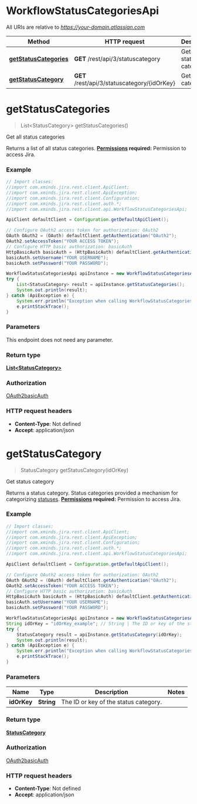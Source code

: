 # WorkflowStatusCategoriesApi

All URIs are relative to *https://your-domain.atlassian.com*

Method | HTTP request | Description
------------- | ------------- | -------------
[**getStatusCategories**](WorkflowStatusCategoriesApi.md#getStatusCategories) | **GET** /rest/api/3/statuscategory | Get all status categories
[**getStatusCategory**](WorkflowStatusCategoriesApi.md#getStatusCategory) | **GET** /rest/api/3/statuscategory/{idOrKey} | Get status category

<a name="getStatusCategories"></a>
# **getStatusCategories**
> List&lt;StatusCategory&gt; getStatusCategories()

Get all status categories

Returns a list of all status categories.  **[Permissions](#permissions) required:** Permission to access Jira.

### Example
```java
// Import classes:
//import com.xminds.jira.rest.client.ApiClient;
//import com.xminds.jira.rest.client.ApiException;
//import com.xminds.jira.rest.client.Configuration;
//import com.xminds.jira.rest.client.auth.*;
//import com.xminds.jira.rest.client.api.WorkflowStatusCategoriesApi;

ApiClient defaultClient = Configuration.getDefaultApiClient();

// Configure OAuth2 access token for authorization: OAuth2
OAuth OAuth2 = (OAuth) defaultClient.getAuthentication("OAuth2");
OAuth2.setAccessToken("YOUR ACCESS TOKEN");
// Configure HTTP basic authorization: basicAuth
HttpBasicAuth basicAuth = (HttpBasicAuth) defaultClient.getAuthentication("basicAuth");
basicAuth.setUsername("YOUR USERNAME");
basicAuth.setPassword("YOUR PASSWORD");

WorkflowStatusCategoriesApi apiInstance = new WorkflowStatusCategoriesApi();
try {
    List<StatusCategory> result = apiInstance.getStatusCategories();
    System.out.println(result);
} catch (ApiException e) {
    System.err.println("Exception when calling WorkflowStatusCategoriesApi#getStatusCategories");
    e.printStackTrace();
}
```

### Parameters
This endpoint does not need any parameter.

### Return type

[**List&lt;StatusCategory&gt;**](StatusCategory.md)

### Authorization

[OAuth2](../README.md#OAuth2)[basicAuth](../README.md#basicAuth)

### HTTP request headers

 - **Content-Type**: Not defined
 - **Accept**: application/json

<a name="getStatusCategory"></a>
# **getStatusCategory**
> StatusCategory getStatusCategory(idOrKey)

Get status category

Returns a status category. Status categories provided a mechanism for categorizing [statuses](#api-rest-api-3-status-idOrName-get).  **[Permissions](#permissions) required:** Permission to access Jira.

### Example
```java
// Import classes:
//import com.xminds.jira.rest.client.ApiClient;
//import com.xminds.jira.rest.client.ApiException;
//import com.xminds.jira.rest.client.Configuration;
//import com.xminds.jira.rest.client.auth.*;
//import com.xminds.jira.rest.client.api.WorkflowStatusCategoriesApi;

ApiClient defaultClient = Configuration.getDefaultApiClient();

// Configure OAuth2 access token for authorization: OAuth2
OAuth OAuth2 = (OAuth) defaultClient.getAuthentication("OAuth2");
OAuth2.setAccessToken("YOUR ACCESS TOKEN");
// Configure HTTP basic authorization: basicAuth
HttpBasicAuth basicAuth = (HttpBasicAuth) defaultClient.getAuthentication("basicAuth");
basicAuth.setUsername("YOUR USERNAME");
basicAuth.setPassword("YOUR PASSWORD");

WorkflowStatusCategoriesApi apiInstance = new WorkflowStatusCategoriesApi();
String idOrKey = "idOrKey_example"; // String | The ID or key of the status category.
try {
    StatusCategory result = apiInstance.getStatusCategory(idOrKey);
    System.out.println(result);
} catch (ApiException e) {
    System.err.println("Exception when calling WorkflowStatusCategoriesApi#getStatusCategory");
    e.printStackTrace();
}
```

### Parameters

Name | Type | Description  | Notes
------------- | ------------- | ------------- | -------------
 **idOrKey** | **String**| The ID or key of the status category. |

### Return type

[**StatusCategory**](StatusCategory.md)

### Authorization

[OAuth2](../README.md#OAuth2)[basicAuth](../README.md#basicAuth)

### HTTP request headers

 - **Content-Type**: Not defined
 - **Accept**: application/json

